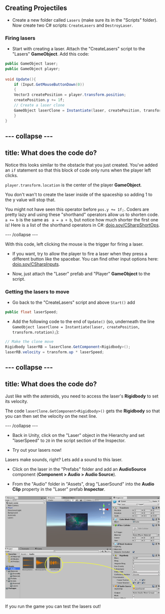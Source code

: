 ## Creating Projectiles

+ Create a new folder called `Lasers` (make sure its in the "Scripts" folder). Now create two C# scripts:  `CreateLasers` and `DestroyLaser`.

### Firing lasers

+ Start with creating a laser. Attach the "CreateLasers" script to the "Lasers" **GameObject**. Add this code: 
    
```csharp
public GameObject laser;
public GameObject player;

void Update(){
    if (Input.GetMouseButtonDown(0))
    {
    Vector3 createPosition = player.transform.position;
    createPosition.y += 1f;
    // Create a laser clone
    GameObject laserClone = Instantiate(laser, createPosition, transform.rotation); 
    }
}
```
  
--- collapse ---
---
title: What does the code do?
---

Notice this looks similar to the obstacle that you just created. You've added an `if` statement so that this block of code only runs when the player left clicks.

`player.transform.location` is the center of the player **GameObject**. 

You don't wan't to create the laser inside of the spaceship so adding 1 to the y value will stop that. 

You might not have seen this operator before `pos.y += 1f;`. Coders are pretty lazy and using these "shorthand" operators allow us to shorten code. `a += b` is the same as ` a = a + b`, but notice how much shorter the first one is! Here is a list of the shorthand operators in C#: [dojo.soy/CSharpShortOps](http://dojo.soy/CSharpShortOps).

--- /collapse ---

With this code, left clicking the mouse is the trigger for firing a laser.

+ If you want, try to allow the player to fire a laser when they press a different button like the spacebar. You can find other input options here: [dojo.soy/CSharpInputs](http://dojo.soy/CSharpInputs).

+ Now, just attach the "Laser" prefab and "Player" **GameObject** to the script.
  
### Getting the lasers to move

+ Go back to the "CreateLasers" script and above `Start()` add

```csharp
public float laserSpeed;
```

+ Add the following code to the end of `Update()` (so, underneath the line `GameObject laserClone = Instantiate(laser, createPosition, transform.rotation);`):

```csharp
// Make the clone move
Rigidbody laserRB = laserClone.GetComponent<Rigidbody>();
laserRB.velocity = transform.up * laserSpeed;
```

--- collapse ---
---
title: What does the code do?
---

Just like with the asteroids, you need to access the laser's **Rigidbody** to set its velocity.

The code `laserClone.GetComponent<Rigidbody>()` gets the **Rigidbody** so that you can then set the velocity on the next line.

--- /collapse ---

+ Back in Unity, click on the "Laser" object in the Hierarchy and set "laserSpeed" to `20` in the script section of the Inspector.
    
+ Try out your lasers now!

Lasers make sounds, right? Lets add a sound to this laser.

+ Click on the laser in the "Prefabs" folder and add an **AudioSource** component (**Component > Audio > Audio Source**).

+ From the "Audio" folder in "Assets", drag "LaserSound" into the **Audio Clip** property in the "Laser" prefab **Inspector**.

![Drag the sound into the Audio Clip box](images/step6_laserSound.png)

If you run the game you can test the lasers out!
